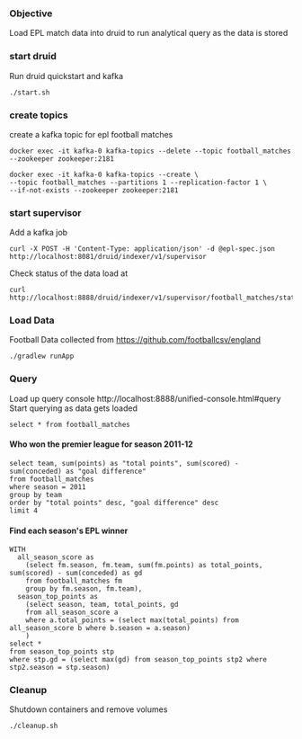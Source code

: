 ### Objective
Load EPL match data into druid to run analytical query as the data is stored

### start druid
Run druid quickstart and kafka
```
./start.sh
```

### create topics
create a kafka topic for epl football matches
```
docker exec -it kafka-0 kafka-topics --delete --topic football_matches --zookeeper zookeeper:2181

docker exec -it kafka-0 kafka-topics --create \
--topic football_matches --partitions 1 --replication-factor 1 \
--if-not-exists --zookeeper zookeeper:2181
```

### start supervisor
Add a kafka job
```
curl -X POST -H 'Content-Type: application/json' -d @epl-spec.json http://localhost:8081/druid/indexer/v1/supervisor
```

Check status of the data load at
```
curl http://localhost:8888/druid/indexer/v1/supervisor/football_matches/stats
```

### Load Data
Football Data collected from https://github.com/footballcsv/england

```
./gradlew runApp
```

### Query
Load up query console http://localhost:8888/unified-console.html#query
Start querying as data gets loaded
```
select * from football_matches
```

#### Who won the premier league for season 2011-12
```
select team, sum(points) as "total points", sum(scored) - sum(conceded) as "goal difference"
from football_matches
where season = 2011
group by team 
order by "total points" desc, "goal difference" desc
limit 4
```

#### Find each season's EPL winner
```
WITH 
  all_season_score as
    (select fm.season, fm.team, sum(fm.points) as total_points, sum(scored) - sum(conceded) as gd
    from football_matches fm
    group by fm.season, fm.team),
  season_top_points as   
    (select season, team, total_points, gd
    from all_season_score a
    where a.total_points = (select max(total_points) from all_season_score b where b.season = a.season)
    )
select * 
from season_top_points stp
where stp.gd = (select max(gd) from season_top_points stp2 where stp2.season = stp.season)
```

### Cleanup
Shutdown containers and remove volumes
```
./cleanup.sh
```

